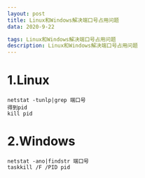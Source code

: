 ```yaml
---
layout: post
title: Linux和Windows解决端口号占用问题
data: 2020-9-22

tags: Linux和Windows解决端口号占用问题
description: Linux和Windows解决端口号占用问题
---
```


# **1.Linux**

```
netstat -tunlp|grep 端口号
得到pid
kill pid
```

# **2.Windows**

```
netstat -ano|findstr 端口号
taskkill /F /PID pid
```



